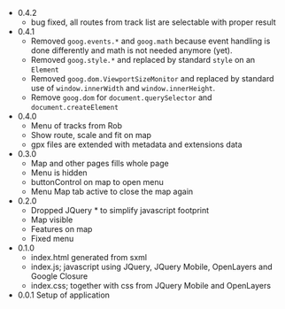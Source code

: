 
* 0.4.2
  * bug fixed, all routes from track list are selectable with proper result
* 0.4.1
  * Removed `goog.events.*` and `goog.math` because event handling is done differently and math is not needed anymore (yet).
  * Removed `goog.style.*` and replaced by standard `style` on an `Element`
  * Removed `goog.dom.ViewportSizeMonitor` and replaced by standard use of `window.innerWidth` and `window.innerHeight`.
  * Remove `goog.dom` for `document.querySelector` and `document.createElement`
* 0.4.0
  * Menu of tracks from Rob
  * Show route, scale and fit on map
  * gpx files are extended with metadata and extensions data
* 0.3.0
  * Map and other pages fills whole page
  * Menu is hidden
  * buttonControl on map to open menu
  * Menu Map tab active to close the map again
* 0.2.0
  * Dropped JQuery * to simplify javascript footprint
  * Map visible
  * Features on map
  * Fixed menu
* 0.1.0
  * index.html generated from sxml
  * index.js; javascript using JQuery, JQuery Mobile, OpenLayers and Google Closure
  * index.css; together with css from JQuery Mobile and OpenLayers
* 0.0.1 Setup of application
